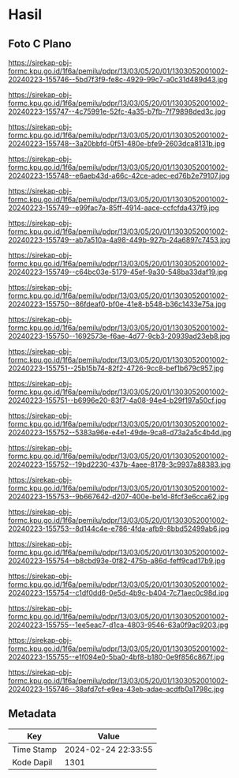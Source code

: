 # Hasil

## Foto C Plano

https://sirekap-obj-formc.kpu.go.id/1f6a/pemilu/pdpr/13/03/05/20/01/1303052001002-20240223-155746--5bd7f3f9-fe8c-4929-99c7-a0c31d489d43.jpg

https://sirekap-obj-formc.kpu.go.id/1f6a/pemilu/pdpr/13/03/05/20/01/1303052001002-20240223-155747--4c75991e-52fc-4a35-b7fb-7f79898ded3c.jpg

https://sirekap-obj-formc.kpu.go.id/1f6a/pemilu/pdpr/13/03/05/20/01/1303052001002-20240223-155748--3a20bbfd-0f51-480e-bfe9-2603dca8131b.jpg

https://sirekap-obj-formc.kpu.go.id/1f6a/pemilu/pdpr/13/03/05/20/01/1303052001002-20240223-155748--e6aeb43d-a66c-42ce-adec-ed76b2e79107.jpg

https://sirekap-obj-formc.kpu.go.id/1f6a/pemilu/pdpr/13/03/05/20/01/1303052001002-20240223-155749--e99fac7a-85ff-4914-aace-ccfcfda437f9.jpg

https://sirekap-obj-formc.kpu.go.id/1f6a/pemilu/pdpr/13/03/05/20/01/1303052001002-20240223-155749--ab7a510a-4a98-449b-927b-24a6897c7453.jpg

https://sirekap-obj-formc.kpu.go.id/1f6a/pemilu/pdpr/13/03/05/20/01/1303052001002-20240223-155749--c64bc03e-5179-45ef-9a30-548ba33daf19.jpg

https://sirekap-obj-formc.kpu.go.id/1f6a/pemilu/pdpr/13/03/05/20/01/1303052001002-20240223-155750--86fdeaf0-bf0e-41e8-b548-b36c1433e75a.jpg

https://sirekap-obj-formc.kpu.go.id/1f6a/pemilu/pdpr/13/03/05/20/01/1303052001002-20240223-155750--1692573e-f6ae-4d77-9cb3-20939ad23eb8.jpg

https://sirekap-obj-formc.kpu.go.id/1f6a/pemilu/pdpr/13/03/05/20/01/1303052001002-20240223-155751--25b15b74-82f2-4726-9cc8-bef1b679c957.jpg

https://sirekap-obj-formc.kpu.go.id/1f6a/pemilu/pdpr/13/03/05/20/01/1303052001002-20240223-155751--b6996e20-83f7-4a08-94e4-b29f197a50cf.jpg

https://sirekap-obj-formc.kpu.go.id/1f6a/pemilu/pdpr/13/03/05/20/01/1303052001002-20240223-155752--5383a96e-e4e1-49de-9ca8-d73a2a5c4b4d.jpg

https://sirekap-obj-formc.kpu.go.id/1f6a/pemilu/pdpr/13/03/05/20/01/1303052001002-20240223-155752--19bd2230-437b-4aee-8178-3c9937a88383.jpg

https://sirekap-obj-formc.kpu.go.id/1f6a/pemilu/pdpr/13/03/05/20/01/1303052001002-20240223-155753--9b667642-d207-400e-be1d-8fcf3e6cca62.jpg

https://sirekap-obj-formc.kpu.go.id/1f6a/pemilu/pdpr/13/03/05/20/01/1303052001002-20240223-155753--8d144c4e-e786-4fda-afb9-8bbd52499ab6.jpg

https://sirekap-obj-formc.kpu.go.id/1f6a/pemilu/pdpr/13/03/05/20/01/1303052001002-20240223-155754--b8cbd93e-0f82-475b-a86d-feff9cad17b9.jpg

https://sirekap-obj-formc.kpu.go.id/1f6a/pemilu/pdpr/13/03/05/20/01/1303052001002-20240223-155754--c1df0dd6-0e5d-4b9c-b404-7c71aec0c98d.jpg

https://sirekap-obj-formc.kpu.go.id/1f6a/pemilu/pdpr/13/03/05/20/01/1303052001002-20240223-155755--1ee5eac7-d1ca-4803-9546-63a0f9ac9203.jpg

https://sirekap-obj-formc.kpu.go.id/1f6a/pemilu/pdpr/13/03/05/20/01/1303052001002-20240223-155755--e1f094e0-5ba0-4bf8-b180-0e9f856c867f.jpg

https://sirekap-obj-formc.kpu.go.id/1f6a/pemilu/pdpr/13/03/05/20/01/1303052001002-20240223-155746--38afd7cf-e9ea-43eb-adae-acdfb0a1798c.jpg


## Metadata

| Key        | Value               |
| ---------- | ------------------- |
| Time Stamp | 2024-02-24 22:33:55 |
| Kode Dapil | 1301                |



